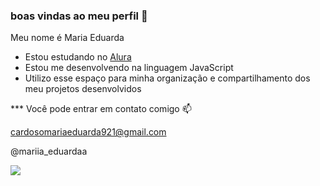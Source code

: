 ### boas vindas ao meu perfil 💙

Meu nome é Maria Eduarda 

- Estou estudando no [Alura](https://www.alura.com.br) 
- Estou me desenvolvendo na linguagem JavaScript
- Utilizo esse espaço para minha organização e compartilhamento dos meu projetos desenvolvidos

*** Você pode entrar em contato comigo 📫

cardosomariaeduarda921@gmail.com 

@mariia_eduardaa

![](https://tenor.com/pt-BR/view/salem-gif)

